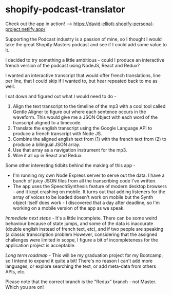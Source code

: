 # shopify-podcast-translator

Check out the app in action! -->
https://david-elliott-shopify-personal-project.netlify.app/


Supporting the Podcast industry is a passion of mine, so I thought I would take the great Shopify Masters podcast and see if I could add some value to it.

I decided to try something a little ambitious - could I produce an interactive french version of the podcast using NodeJS, React and Redux?

I wanted an interactive transcript that would offer french translations, line per line, that I could skip if I wanted to, but hear repeated back to me as well.

I sat down and figured out what I would need to do -
1. Align the text transcript to the timeline of the mp3 with a cool tool called Gentle Aligner to figure out where each sentence occurs in the waveform. This would give me a JSON Object with each word of the transcript aligned to a timecode.
1. Translate the english transcript using the Google Language API to produce a french transcript with Node JS.
1. Combine the aligned english text from (1) with the french text from (2) to produce a bilingual JSON array.
1. Use that array as a navigation instrument for the mp3.
1. Wire it all up in React and Redux.


Some other interesting tidbits behind the making of this app -
- I'm running my own Node Express server to serve out the data. I have a bunch of juicy JSON files from all the transcribing code I've written.
- The app uses the SpeechSynthesis feature of modern desktop browsers - and it kept crashing on mobile.  It turns out that adding listeners for the array of voices to be loaded doesn't work on mobile but the Synth object itself does work - I discovered that a day after deadline, so I'm working on a mobile version of the app as we speak.

*Immediate next steps* -  It's a little incomplete. There can be some weird behaviour because of state jumps, and some of the data is inaccurate (double english instead of french text, etc), and if two people are speaking (a classic transcription problem   However, considering that the assigned challenges were limited in scope, I figure a bit of incompleteness for the application project is acceptable.

*Long term roadmap* - This will be my graduation project for my Bootcamp, so I intend to expand it quite a bit! There's no reason I can't add more languages, or explore searching the text, or add meta-data from others APIs, etc.

Please note that the correct branch is the "Redux" branch - not Master.  Which you are on!


